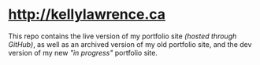 http://kellylawrence.ca
=============
This repo contains the live version of my portfolio site _(hosted through GitHub)_, as well as an archived version of my old portfolio site, and the dev version of my new _"in progress"_ portfolio site.